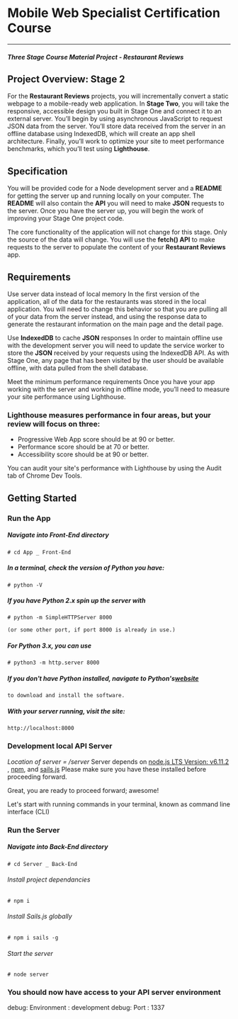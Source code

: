 # Mobile Web Specialist Certification Course
---
#### _Three Stage Course Material Project - Restaurant Reviews_

## Project Overview: Stage 2

For the **Restaurant Reviews** projects, you will incrementally convert a static webpage to a mobile-ready web application. In **Stage Two**, you will take the responsive, accessible design you built in Stage One and connect it to an external server. You’ll begin by using asynchronous JavaScript to request JSON data from the server. You’ll store data received from the server in an offline database using IndexedDB, which will create an app shell architecture. Finally, you’ll work to optimize your site to meet performance benchmarks, which you’ll test using **Lighthouse**.

## Specification

You will be provided code for a Node development server and a **README** for getting the server up and running locally on your computer. The **README** will also contain the **API** you will need to make **JSON** requests to the server. Once you have the server up, you will begin the work of improving your Stage One project code.

The core functionality of the application will not change for this stage. Only the source of the data will change. You will use the **fetch() API** to make requests to the server to populate the content of your **Restaurant Reviews** app.


## Requirements

Use server data instead of local memory In the first version of the application, all of the data for the restaurants was stored in the local application. You will need to change this behavior so that you are pulling all of your data from the server instead, and using the response data to generate the restaurant information on the main page and the detail page.

Use **IndexedDB** to cache **JSON** responses In order to maintain offline use with the development server you will need to update the service worker to store the **JSON** received by your requests using the IndexedDB API. As with Stage One, any page that has been visited by the user should be available offline, with data pulled from the shell database.

Meet the minimum performance requirements Once you have your app working with the server and working in offline mode, you’ll need to measure your site performance using Lighthouse.

### Lighthouse measures performance in four areas, but your review will focus on three:

* Progressive Web App score should be at 90 or better.
* Performance score should be at 70 or better.
* Accessibility score should be at 90 or better.

You can audit your site's performance with Lighthouse by using the Audit tab of Chrome Dev Tools.

## Getting Started

### Run the App
##### Navigate into Front-End directory
```
# cd App _ Front-End
```
##### In a terminal, check the version of Python you have:
```
# python -V
```
##### If you have Python 2.x spin up the server with
```
# python -m SimpleHTTPServer 8000
```
`(or some other port, if port 8000 is already in use.)`
##### For Python 3.x, you can use
```
# python3 -m http.server 8000
```
##### If you don't have Python installed, navigate to Python's[website](https://www.python.org/)
`to download and install the software.`

##### With your server running, visit the site:
```
http://localhost:8000
```
### Development local API Server
_Location of server = /server_
Server depends on [node.js LTS Version: v6.11.2 ](https://nodejs.org/en/download/), [npm](https://www.npmjs.com/get-npm), and [sails.js](http://sailsjs.com/)
Please make sure you have these installed before proceeding forward.

Great, you are ready to proceed forward; awesome!

Let's start with running commands in your terminal, known as command line interface (CLI)

### Run the Server
##### Navigate into Back-End directory
```
# cd Server _ Back-End
```
###### Install project dependancies
```Install project dependancies
# npm i
```
###### Install Sails.js globally
```Install sails global
# npm i sails -g
```
###### Start the server
```Start server
# node server
```
### You should now have access to your API server environment
debug: Environment : development
debug: Port        : 1337
